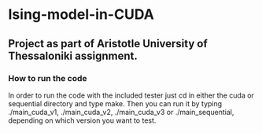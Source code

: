 # Ising-model-in-CUDA
## Project as part of Aristotle University of Thessaloniki assignment.
### How to run the code
In order to run the code with the included tester just cd in either the cuda or sequential directory
and type make. Then you can run it by typing ./main_cuda_v1, ./main_cuda_v2, ./main_cuda_v3 or
./main_sequential, depending on which version you want to test.
